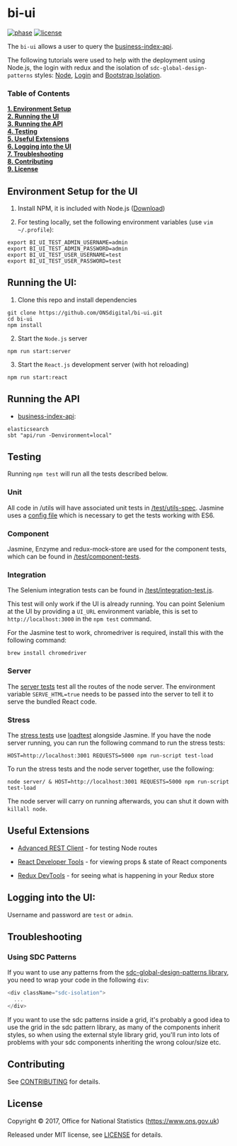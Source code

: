 # bi-ui

[![phase](https://img.shields.io/badge/phase-BETA-orange.svg)](https://img.shields.io/badge/phase-BETA-orange.svg) [![license](https://img.shields.io/github/license/mashape/apistatus.svg)](./LICENSE)

The `bi-ui` allows a user to query the [business-index-api](https://github.com/ONSdigital/business-index-api).

The following tutorials were used to help with the deployment using Node.js, the login with redux and the isolation of `sdc-global-design-patterns` styles: [Node](https://medium.com/@patriciolpezjuri/using-create-react-app-with-react-router-express-js-8fa658bf892d#.mt6bbdd8m
), [Login](https://github.com/mxstbr/login-flow) and [Bootstrap Isolation](https://formden.com/blog/isolate-bootstrap).

### Table of Contents
**[1. Environment Setup](#environment-setup-for-the-ui)**<br>
**[2. Running the UI](#running-the-ui)**<br>
**[3. Running the API](#running-the-api)**<br>
**[4. Testing](#testing)**<br>
**[5. Useful Extensions](#useful-extensions)**<br>
**[6. Logging into the UI](#logging-into-the-ui)**<br>
**[7. Troubleshooting](#troubleshooting)**<br>
**[8. Contributing](#contributing)**<br>
**[9. License](#license)**<br>

## Environment Setup for the UI

1. Install NPM, it is included with Node.js ([Download](https://nodejs.org/en/))

2. For testing locally, set the following environment variables (use `vim ~/.profile`):

```shell
export BI_UI_TEST_ADMIN_USERNAME=admin
export BI_UI_TEST_ADMIN_PASSWORD=admin
export BI_UI_TEST_USER_USERNAME=test
export BI_UI_TEST_USER_PASSWORD=test
```

## Running the UI:

1. Clone this repo and install dependencies

```shell
git clone https://github.com/ONSdigital/bi-ui.git
cd bi-ui
npm install
```

2. Start the `Node.js` server

```shell
npm run start:server
```

3. Start the `React.js` development server (with hot reloading)

```shell
npm run start:react
```

## Running the API

* [business-index-api](https://github.com/ONSdigital/business-index-api):

```shell
elasticsearch
sbt "api/run -Denvironment=local"
```

## Testing

Running `npm test` will run all the tests described below.

### Unit

All code in /utils will have associated unit tests in [/test/utils-spec](./test/utils-spec). Jasmine uses a [config file](./test/utils-unit-tests.js) which is necessary to get the tests working with ES6.

### Component

Jasmine, Enzyme and redux-mock-store are used for the component tests, which can be found in [/test/component-tests](./test/component-tests).

### Integration

The Selenium integration tests can be found in [/test/integration-test.js](./test/integration-test.js).

This test will only work if the UI is already running. You can point Selenium at the UI by providing a `UI_URL` environment variable, this is set to `http://localhost:3000` in the `npm test` command.

For the Jasmine test to work, chromedriver is required, install this with the following command:

```shell
brew install chromedriver
```

### Server

The [server tests](./test/server.test.js) test all the routes of the node server. The environment variable `SERVE_HTML=true` needs to be passed into the server to tell it to serve the bundled React code.

### Stress

The [stress tests](./test/loadtest-spec/loadtest-test.js) use [loadtest](https://github.com/alexfernandez/loadtest) alongside Jasmine. If you have the node server running, you can run the following command to run the stress tests:

`HOST=http://localhost:3001 REQUESTS=5000 npm run-script test-load`

To run the stress tests and the node server together, use the following:

`node server/ & HOST=http://localhost:3001 REQUESTS=5000 npm run-script test-load`

The node server will carry on running afterwards, you can shut it down with `killall node`.

## Useful Extensions

* [Advanced REST Client](https://chrome.google.com/webstore/detail/advanced-rest-client/hgmloofddffdnphfgcellkdfbfbjeloo) - for testing Node routes

* [React Developer Tools](https://chrome.google.com/webstore/detail/react-developer-tools/fmkadmapgofadopljbjfkapdkoienihi/related) - for viewing props & state of React components

* [Redux DevTools](https://chrome.google.com/webstore/detail/redux-devtools/lmhkpmbekcpmknklioeibfkpmmfibljd) - for seeing what is happening in your Redux store

## Logging into the UI:

Username and password are `test` or `admin`.

## Troubleshooting

### Using SDC Patterns

If you want to use any patterns from the [sdc-global-design-patterns library](https://onsdigital.github.io/sdc-global-design-patterns/index.html), you need to wrap your code in the following `div`:

```javascript
<div className="sdc-isolation">
  ...
</div>
```

If you want to use the sdc patterns inside a grid, it's probably a good idea to use the grid in the sdc pattern library, as many of the components inherit styles, so when using the external style library grid, you'll run into lots of problems with your sdc components inheriting the wrong colour/size etc.

## Contributing

See [CONTRIBUTING](./CONTRIBUTING.md) for details.

## License

Copyright ©‎ 2017, Office for National Statistics (https://www.ons.gov.uk)

Released under MIT license, see [LICENSE](./LICENSE) for details.
